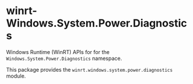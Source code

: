 <!-- warning: Please don't edit this file. It was automatically generated. -->

# winrt-Windows.System.Power.Diagnostics

Windows Runtime (WinRT) APIs for for the `Windows.System.Power.Diagnostics` namespace.

This package provides the `winrt.windows.system.power.diagnostics` module.
